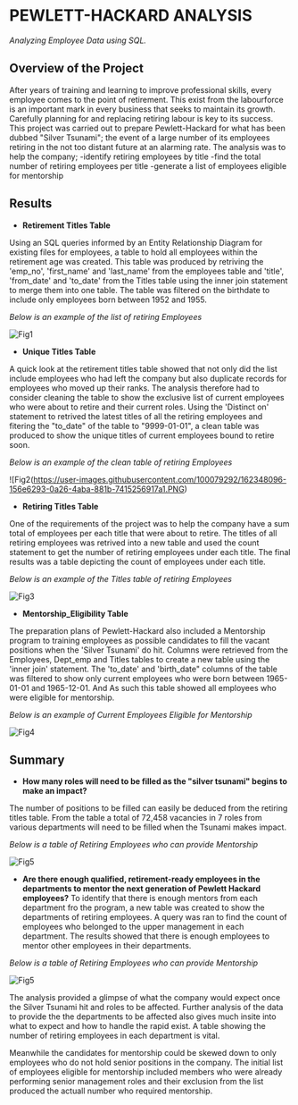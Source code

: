 # PEWLETT-HACKARD ANALYSIS

_Analyzing Employee Data using SQL._

## Overview of the Project

After years of training and learning to improve professional skills, every employee comes to the point of retirement. This exist from the labourforce is an important mark in every business that seeks to maintain its growth. Carefully planning for and replacing retiring labour is key to its success.
This project was carried out to prepare Pewlett-Hackard for what has been dubbed "Silver Tsunami"; the event of a large number of its employees retiring in the not too distant future at an alarming rate. 
The analysis was to help the company;
-identify retiring employees by title
-find the total number of retiring employees per title
-generate a list of employees eligible for mentorship


## Results

* **Retirement Titles Table**

Using an SQL queries informed by an Entity Relationship Diagram for existing files for employees, a table to hold all employees within the retirement age was created.
This table was produced by retriving the 'emp_no', 'first_name' and 'last_name' from the employees table and 'title', 'from_date' and 'to_date' from the Titles table using the inner join statement to merge them into one table. The table was filtered on the birthdate to include only employees born between 1952 and 1955.

_Below is an example of the list of retiring Employees_

![Fig1](https://user-images.githubusercontent.com/100079292/162348096-156e6293-0a26-4aba-881b-7415256917a1.PNG)


* **Unique Titles Table**

A quick look at the retirement titles table showed that not only did the list include employees who had left the company but also duplicate records for employees who moved up their ranks. The analysis therefore had to consider cleaning the table to show the exclusive list of current employees who were about to retire and their current roles.
Using the 'Distinct on' statement to retrived the latest titles of all the retiring employees and fitering the "to_date" of the table to "9999-01-01", a clean table was produced to show the unique titles of current employees bound to retire soon. 

_Below is an example of the clean table of retiring Employees_

![Fig2(https://user-images.githubusercontent.com/100079292/162348096-156e6293-0a26-4aba-881b-7415256917a1.PNG)


* **Retiring Titles Table**

One of the requirements of the project was to help the company have a sum total of employees per each title that were about to retire.
The titles of all retiring employees was retrived into a new table and used the count statement to get the number of retiring employees under each title.
The final results was a table depicting the count of employees under each title.

_Below is an example of the Titles table of retiring Employees_

![Fig3](https://user-images.githubusercontent.com/100079292/162348096-156e6293-0a26-4aba-881b-7415256917a1.PNG)


* **Mentorship_Eligibility Table**

The preparation plans of Pewlett-Hackard also included a Mentorship program to training employees as possible candidates to fill the vacant positions when the 'Silver Tsunami' do hit. Columns were retrieved from the Employees, Dept_emp and Titles tables to create a new table using the 'inner join' statement.
The 'to_date' and 'birth_date" columns of the table was filtered to show only current employees who were born between 1965-01-01 and 1965-12-01.
And As such this table showed all employees who were eligible for mentorship.

_Below is an example of Current Employees Eligible for Mentorship_

![Fig4](https://user-images.githubusercontent.com/100079292/162348096-156e6293-0a26-4aba-881b-7415256917a1.PNG)


## Summary

* **How many roles will need to be filled as the "silver tsunami" begins to make an impact?**

The number of positions to be filled can easily be deduced from the retiring titles table. 
From the table a total of 72,458 vacancies in 7 roles from various departments will need to be filled when the Tsunami makes impact. 

_Below is a table of Retiring Employees who can provide Mentorship_

![Fig5](https://user-images.githubusercontent.com/100079292/162348096-156e6293-0a26-4aba-881b-7415256917a1.PNG)

* **Are there enough qualified, retirement-ready employees in the departments to mentor the next generation of Pewlett Hackard employees?**
To identify that there is enough mentors from each department fro the program, a new table was created to show the departments of retiring employees.
A query was ran to find the count of employees who belonged to the upper management in each department. The results showed that there is enough employees to mentor other employees in their departments.

_Below is a table of Retiring Employees who can provide Mentorship_

![Fig5](https://user-images.githubusercontent.com/100079292/162348096-156e6293-0a26-4aba-881b-7415256917a1.PNG)

The analysis provided a glimpse of what the company would expect once the Silver Tsunami hit and roles to be affected.
Further analysis of the data to provide the the departments to be affected also gives much insite into what to expect and how to handle the rapid exist.
A table showing the number of retiring employees in each department is vital.

Meanwhile the candidates for mentorship could be skewed down to only employees who do not hold senior positions in the company. The initial list of employees eligible for mentorship included members who were already performing senior management roles and their exclusion from the list produced the actuall number who required mentorship. 


